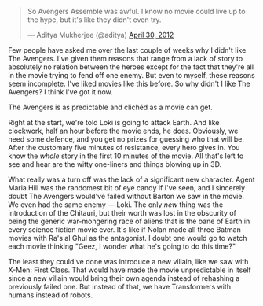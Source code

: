 <blockquote class="twitter-tweet"><p>So Avengers Assemble was awful. I know no movie could live up to the hype, but it's like they didn't even try.</p>— Aditya Mukherjee (@aditya) <a href="https://twitter.com/aditya/status/197019721294548994" data-datetime="2012-04-30T17:48:56+00:00">April 30, 2012</a></blockquote><script src="//platform.twitter.com/widgets.js" charset="utf-8"></script>

Few people have asked me over the last couple of weeks why I didn't like The Avengers. I've given them reasons that range from a lack of story to absolutely no relation between the heroes except for the fact that they're all in the movie trying to fend off one enemy. But even to myself, these reasons seem incomplete. I've liked movies like this before. So why didn't I like The Avengers? I think I've got it now.

The Avengers is as predictable and clichéd as a movie can get.

Right at the start, we're told Loki is going to attack Earth. And like clockwork, half an hour before the movie ends, he does. Obviously, we need some defence, and you get no prizes for guessing who that will be. After the customary five minutes of resistance, every hero gives in. You know the *whole* story in the first 10 minutes of the movie. All that's left to see and hear are the witty one-liners and things blowing up in 3D.

What really was a turn off was the lack of a significant new character. Agent Maria Hill was the randomest bit of eye candy if I've seen, and I sincerely doubt The Avengers would've failed without Barton we saw in the movie. We even had the same enemy — Loki. The only *new* thing was the introduction of the Chitauri, but their worth was lost in the obscurity of being the generic war-mongering race of aliens that is the bane of Earth in every science fiction movie ever. It's like if Nolan made all three Batman movies with Ra's al Ghul as the antagonist. I doubt one would go to watch each movie thinking "Geez, I wonder what he's going to do this time?"

The least they could've done was introduce a new villain, like we saw with X-Men: First Class. That would have made the movie unpredictable in itself since a new villain would bring their own agenda instead of rehashing a previously failed one. But instead of that, we have Transformers with humans instead of robots.